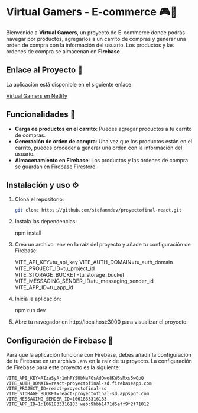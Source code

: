 # Virtual Gamers - E-commerce 🎮🛒

Bienvenido a **Virtual Gamers**, un proyecto de E-commerce donde podrás navegar por productos, agregarlos a un carrito de compras y generar una orden de compra con la información del usuario. Los productos y las órdenes de compra se almacenan en **Firebase**.

## Enlace al Proyecto 🚀

La aplicación está disponible en el siguiente enlace:

[Virtual Gamers en Netlify](https://virtualgamers.netlify.app/)

## Funcionalidades 🔧

- **Carga de productos en el carrito**: Puedes agregar productos a tu carrito de compras.
- **Generación de orden de compra**: Una vez que los productos están en el carrito, puedes proceder a generar una orden con la información del usuario.
- **Almacenamiento en Firebase**: Los productos y las órdenes de compra se guardan en Firebase Firestore.

## Instalación y uso ⚙️

1. Clona el repositorio:  
   ```bash
   git clone https://github.com/stefanmdev/proyectofinal-react.git

2. Instala las dependencias:

   npm install

3. Crea un archivo .env en la raíz del proyecto y añade tu configuración de Firebase:

   VITE_API_KEY=tu_api_key
   VITE_AUTH_DOMAIN=tu_auth_domain
   VITE_PROJECT_ID=tu_project_id
   VITE_STORAGE_BUCKET=tu_storage_bucket
   VITE_MESSAGING_SENDER_ID=tu_messaging_sender_id
   VITE_APP_ID=tu_app_id  

4. Inicia la aplicación:

   npm run dev

5. Abre tu navegador en http://localhost:3000 para visualizar el proyecto.

## Configuración de Firebase 🔑

Para que la aplicación funcione con Firebase, debes añadir la configuración de tu Firebase en un archivo `.env` en la raíz de tu proyecto. La configuración de Firebase para este proyecto es la siguiente:

```env
VITE_API_KEY=AIzaSyAr1mhPYSUbNaFOsAdOwo8KW6sMxs5wOpQ
VITE_AUTH_DOMAIN=react-proyectofinal-sd.firebaseapp.com
VITE_PROJECT_ID=react-proyectofinal-sd
VITE_STORAGE_BUCKET=react-proyectofinal-sd.appspot.com
VITE_MESSAGING_SENDER_ID=1061833316183
VITE_APP_ID=1:1061833316183:web:9bbb1471d5eff9f2f71012


